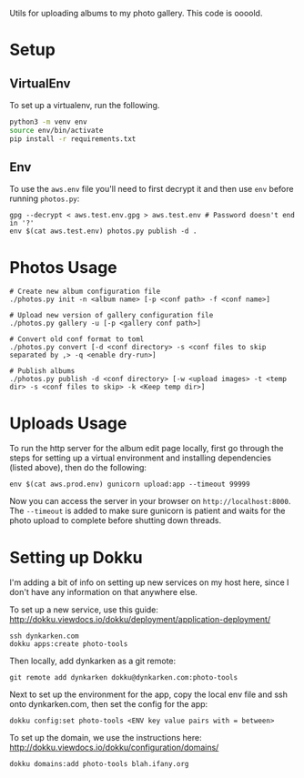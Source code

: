 Utils for uploading albums to my photo gallery. This code is oooold.

# Setup

## VirtualEnv

To set up a virtualenv, run the following.

```sh
python3 -m venv env
source env/bin/activate
pip install -r requirements.txt
```

## Env

To use the `aws.env` file you'll need to first decrypt it and then use `env` before running `photos.py`:

```
gpg --decrypt < aws.test.env.gpg > aws.test.env # Password doesn't end in '?'
env $(cat aws.test.env) photos.py publish -d .
```


# Photos Usage


```
# Create new album configuration file
./photos.py init -n <album name> [-p <conf path> -f <conf name>]

# Upload new version of gallery configuration file
./photos.py gallery -u [-p <gallery conf path>] 

# Convert old conf format to toml
./photos.py convert [-d <conf directory> -s <conf files to skip separated by ,> -q <enable dry-run>] 

# Publish albums
./photos.py publish -d <conf directory> [-w <upload images> -t <temp dir> -s <conf files to skip> -k <Keep temp dir>]
```

# Uploads Usage

To run the http server for the album edit page locally, first go through the steps for setting up a virtual environment and installing dependencies (listed above), then do the following:

```
env $(cat aws.prod.env) gunicorn upload:app --timeout 99999
```

Now you can access the server in your browser on `http://localhost:8000`. The `--timeout` is added to make sure gunicorn is patient and waits for the photo upload to complete before shutting down threads.

# Setting up Dokku

I'm adding a bit of info on setting up new services on my host here, since I don't have any information on that anywhere else.

To set up a new service, use this guide: http://dokku.viewdocs.io/dokku/deployment/application-deployment/

```
ssh dynkarken.com
dokku apps:create photo-tools
```

Then locally, add dynkarken as a git remote:

```
git remote add dynkarken dokku@dynkarken.com:photo-tools
```

Next to set up the environment for the app, copy the local env file and ssh onto dynkarken.com, then set the config for the app:

```
dokku config:set photo-tools <ENV key value pairs with = between>
```

To set up the domain, we use the instructions here: http://dokku.viewdocs.io/dokku/configuration/domains/

```
dokku domains:add photo-tools blah.ifany.org
```




